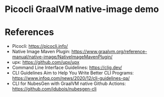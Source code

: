 Picocli GraalVM native-image demo
=================================

# References

* Picocli: https://picocli.info/
* Native Image Maven Plugin: https://www.graalvm.org/reference-manual/native-image/NativeImageMavenPlugin/
* upx: https://github.com/upx/upx
* Command Line Interface Guidelines: https://clig.dev/
* CLI Guidelines Aim to Help You Write Better CLI Programs: https://www.infoq.com/news/2020/12/cli-guidelines-qa/
* CLI for NubesGen with GraalVM native Github Actions: https://github.com/jdubois/nubesgen-cli

